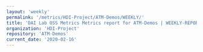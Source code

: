 ```yaml
---
layout: 'weekly'
permalink: '/metrics/HDI-Project/ATM-Demos/WEEKLY/'
title: 'DAI Lab OSS Metrics Metrics report for ATM-Demos | WEEKLY-REPORT-2020-02-16'
organization: 'HDI-Project'
repository: 'ATM-Demos'
current_date: '2020-02-16'
---
```

